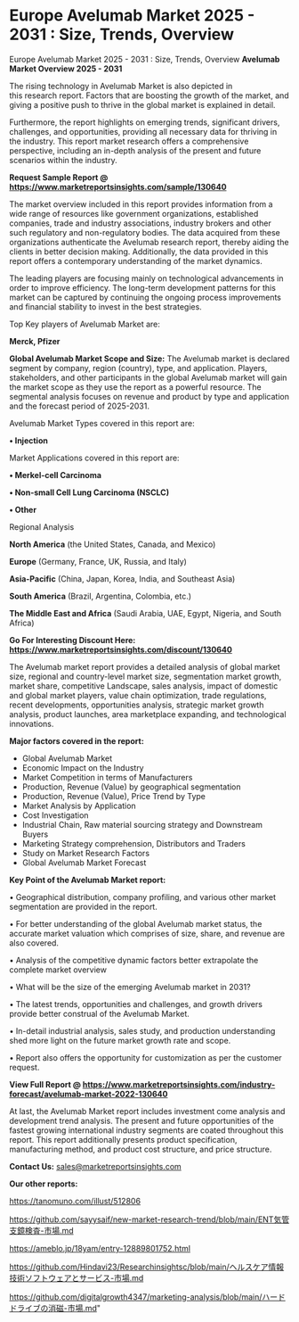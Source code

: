 # Europe Avelumab Market 2025 - 2031 : Size, Trends, Overview
Europe Avelumab Market 2025 - 2031 : Size, Trends, Overview
<Strong> Avelumab Market Overview 2025 - 2031</strong>

The rising technology in Avelumab Market is also depicted in this research report. Factors that are boosting the growth of the market, and giving a positive push to thrive in the global market is explained in detail.

Furthermore, the report highlights on emerging trends, significant drivers, challenges, and opportunities, providing all necessary data for thriving in the industry. This report market research offers a comprehensive perspective, including an in-depth analysis of the present and future scenarios within the industry.

<strong>Request Sample Report @ <a href=https://www.marketreportsinsights.com/sample/130640>https://www.marketreportsinsights.com/sample/130640</a></strong>

The market overview included in this report provides information from a wide range of resources like government organizations, established companies, trade and industry associations, industry brokers and other such regulatory and non-regulatory bodies. The data acquired from these organizations authenticate the Avelumab research report, thereby aiding the clients in better decision making. Additionally, the data provided in this report offers a contemporary understanding of the market dynamics.

The leading players are focusing mainly on technological advancements in order to improve efficiency. The long-term development patterns for this market can be captured by continuing the ongoing process improvements and financial stability to invest in the best strategies.

Top Key players of Avelumab Market are:

<strong>Merck, Pfizer</strong>

<strong><b>Global Avelumab Market Scope and Size:</b></strong>
The Avelumab market is declared segment by company, region (country), type, and application. Players, stakeholders, and other participants in the global Avelumab market will gain the market scope as they use the report as a powerful resource. The segmental analysis focuses on revenue and product by type and application and the forecast period of 2025-2031.

Avelumab Market Types covered in this report are:

<strong>• Injection</strong>

Market Applications covered in this report are:

<strong>• Merkel-cell Carcinoma

• Non-small Cell Lung Carcinoma (NSCLC)

• Other</strong> 

Regional Analysis

<strong>North America</strong> (the United States, Canada, and Mexico)

<strong>Europe</strong> (Germany, France, UK, Russia, and Italy)

<strong>Asia-Pacific</strong> (China, Japan, Korea, India, and Southeast Asia)

<strong>South America</strong> (Brazil, Argentina, Colombia, etc.)

<strong>The Middle East and Africa</strong> (Saudi Arabia, UAE, Egypt, Nigeria, and South Africa)

<strong>Go For Interesting Discount Here: <a href=https://www.marketreportsinsights.com/discount/130640>https://www.marketreportsinsights.com/discount/130640</a></strong>

The Avelumab market report provides a detailed analysis of global market size, regional and country-level market size, segmentation market growth, market share, competitive Landscape, sales analysis, impact of domestic and global market players, value chain optimization, trade regulations, recent developments, opportunities analysis, strategic market growth analysis, product launches, area marketplace expanding, and technological innovations.

<strong><b>Major factors covered in the report:</b></strong>
<ul>
  <li>Global Avelumab Market </li>
  <li>Economic Impact on the Industry</li>
  <li>Market Competition in terms of Manufacturers</li>
  <li>Production, Revenue (Value) by geographical segmentation</li>
  <li>Production, Revenue (Value), Price Trend by Type</li>
  <li>Market Analysis by Application</li>
  <li>Cost Investigation</li>
  <li>Industrial Chain, Raw material sourcing strategy and Downstream Buyers</li>
  <li>Marketing Strategy comprehension, Distributors and Traders</li>
  <li>Study on Market Research Factors</li>
  <li>Global Avelumab Market Forecast</li>
</ul>

<strong><b>Key Point of the Avelumab Market report:</b></strong>

• Geographical distribution, company profiling, and various other market segmentation are provided in the report.

• For better understanding of the global Avelumab market status, the accurate market valuation which comprises of size, share, and revenue are also covered.

• Analysis of the competitive dynamic factors better extrapolate the complete market overview

• What will be the size of the emerging Avelumab market in 2031?

• The latest trends, opportunities and challenges, and growth drivers provide better construal of the Avelumab Market.

• In-detail industrial analysis, sales study, and production understanding shed more light on the future market growth rate and scope.

• Report also offers the opportunity for customization as per the customer request.

<strong><b>View Full Report @ <a href=https://www.marketreportsinsights.com/industry-forecast/avelumab-market-2022-130640>https://www.marketreportsinsights.com/industry-forecast/avelumab-market-2022-130640</a></b></strong>


At last, the Avelumab Market report includes investment come analysis and development trend analysis. The present and future opportunities of the fastest growing international industry segments are coated throughout this report. This report additionally presents product specification, manufacturing method, and product cost structure, and price structure.

<strong>Contact Us:</strong>
sales@marketreportsinsights.com

<strong>Our other reports:</strong>

<a href=https://tanomuno.com/illust/512806>https://tanomuno.com/illust/512806</a>

<a href=https://github.com/sayysaif/new-market-research-trend/blob/main/ENT気管支鏡検査-市場.md>https://github.com/sayysaif/new-market-research-trend/blob/main/ENT気管支鏡検査-市場.md</a>

<a href=https://ameblo.jp/18yam/entry-12889801752.html>https://ameblo.jp/18yam/entry-12889801752.html</a>

<a href=https://github.com/Hindavi23/Researchinsightsc/blob/main/ヘルスケア情報技術ソフトウェアとサービス-市場.md>https://github.com/Hindavi23/Researchinsightsc/blob/main/ヘルスケア情報技術ソフトウェアとサービス-市場.md</a>

<a href=https://github.com/digitalgrowth4347/marketing-analysis/blob/main/ハードドライブの消磁-市場.md>https://github.com/digitalgrowth4347/marketing-analysis/blob/main/ハードドライブの消磁-市場.md</a>"
